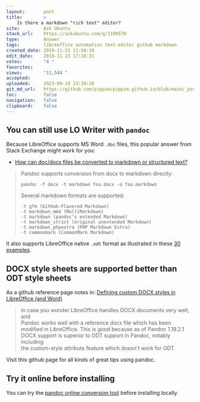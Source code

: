 ```yaml
---
layout:       post
title:        >
    Is there a markdown "rich text" editor?
site:         Ask Ubuntu
stack_url:    https://askubuntu.com/q/1190570
type:         Answer
tags:         libreoffice automation text-editor github markdown
created_date: 2019-11-21 11:50:10
edit_date:    2019-11-23 17:18:31
votes:        "4 "
favorites:    
views:        "11,544 "
accepted:     
uploaded:     2023-09-19 23:19:20
git_md_url:   https://github.com/pippim/pippim.github.io/blob/main/_posts/2019/2019-11-21-Is-there-a-markdown-_rich-text_-editor_.md
toc:          false
navigation:   false
clipboard:    false
---
```


## You can still use LO Writer with `pandoc`

Because LibreOffice supports MS Word `.doc` files, this popular answer from Stack Exchange might work for you:

- [How can doc/docx files be converted to markdown or structured text?][1]

> Pandoc supports conversion from docx to markdown directly:  
>   
>     pandoc -f docx -t markdown foo.docx -o foo.markdown  
>   
> Several markdown formats are supported:  
>   
>     -t gfm (GitHub-Flavored Markdown)  
>     -t markdown_mmd (MultiMarkdown)  
>     -t markdown (pandoc’s extended Markdown)  
>     -t markdown_strict (original unextended Markdown)  
>     -t markdown_phpextra (PHP Markdown Extra)  
>     -t commonmark (CommonMark Markdown)  

It also supports LibreOffice native `.odt` format as illustrated in these [30 examples][2].

## DOCX style sheets are supported better than ODT style sheets

As a github reference page notes in: [Defining custom DOCX styles in LibreOffice (and Word)][3]

> In case you wonder LibreOffice handles DOCX documents very well, and  
> Pandoc works well with a reference docx file which has been  
> modified in LibreOffice.  This is good because as of Pandoc 1.19.2.1  
> DOCX support is superior to ODT support in Pandoc, notably including  
> the custom-style attribute feature which doesn't work for ODT.  

Visit this github page for all kinds of great tips using pandoc.

## Try it online before installing

You can try the [pandoc online conversion tool][4] before installing locally. 


  [1]: https://stackoverflow.com/a/33149947/6929343
  [2]: https://pandoc.org/demos.html
  [3]: https://github.com/jgm/pandoc/wiki/Defining-custom-DOCX-styles-in-LibreOffice-(and-Word)
  [4]: https://pandoc.org/try/
